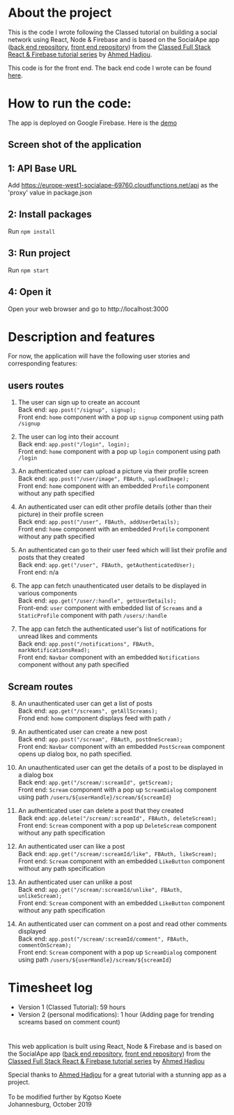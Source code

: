 # About the project

This is the code I wrote following the Classed tutorial on building a social network using React, Node & Firebase and is based on the SocialApe app ([back end repository](https://github.com/hidjou/classsed-react-firebase-functions), [front end repository](https://github.com/hidjou/classsed-react-firebase-client)) from the [Classed Full Stack React & Firebase tutorial series](https://www.youtube.com/watch?v=RkBfu-W7tt0&list=PLMhAeHCz8S38ryyeMiBPPUnFAiWnoPvWP) by [Ahmed Hadjou](https://github.com/hidjou).

This code is for the front end. The back end code I wrote can be found [here](https://github.com/Kgotso-Koete/socialApe-functions).

# How to run the code:

The app is deployed on Google Firebase. Here is the [demo](https://socialape-69760.firebaseapp.com)

## Screen shot of the application

[](screenshots/SocialApe_screenshot.png)

## 1: API Base URL

Add https://europe-west1-socialape-69760.cloudfunctions.net/api as the 'proxy' value in package.json

## 2: Install packages

Run `npm install`

## 3: Run project

Run `npm start`

## 4: Open it

Open your web browser and go to http://localhost:3000

# Description and features

For now, the application will have the following user stories and corresponding features:

## users routes

1. The user can sign up to create an account
   <br/>Back end: `app.post("/signup", signup);`
   <br/>Front end: `home` component with a pop up `signup` component using path `/signup`

2. The user can log into their account
   <br/>Back end: `app.post("/login", login);`
   <br/>Front end: `home` component with a pop up `login` component using path `/login`

3. An authenticated user can upload a picture via their profile screen
   <br/>Back end: `app.post("/user/image", FBAuth, uploadImage);`
   <br/>Front end: `home` component with an embedded `Profile` component without any path specified

4. An authenticated user can edit other profile details (other than their picture) in their profile screen
   <br/>Back end: `app.post("/user", FBAuth, addUserDetails);`
   <br/>Front end: `home` component with an embedded `Profile` component without any path specified

5. An authenticated can go to their user feed which will list their profile and posts that they created
   <br/>Back end: `app.get("/user", FBAuth, getAuthenticatedUser);`
   <br/>Front end: n/a

6. The app can fetch unauthenticated user details to be displayed in various components
   <br/>Back end: `app.get("/user/:handle", getUserDetails);`
   <br/>Front-end: `user` component with embedded list of `Screams` and a `StaticProfile` component with path `/users/:handle`

7. The app can fetch the authenticated user's list of notifications for unread likes and comments
   <br/>Back end: `app.post("/notifications", FBAuth, markNotificationsRead);`
   <br/>Front end: `Navbar` component with an embedded `Notifications` component without any path specified

## Scream routes

8. An unauthenticated user can get a list of posts
   <br/>Back end: `app.get("/screams", getAllScreams);`
   <br/>Frond end: `home` component displays feed with path `/`

9. An authenticated user can create a new post
   <br/>Back end: `app.post("/scream", FBAuth, postOneScream);`
   <br/>Front end: `Navbar` component with an embedded `PostScream` component opens up dialog box, no path specified.

10. An unauthenticated user can get the details of a post to be displayed in a dialog box
    <br/>Back end: `app.get("/scream/:screamId", getScream);`
    <br/>Front end: `Scream` component with a pop up `ScreamDialog` component using path `/users/${userHandle}/scream/${screamId}`

11. An authenticated user can delete a post that they created
    <br/>Back end: `app.delete("/scream/:screamId", FBAuth, deleteScream);`
    <br/>Front end: `Scream` component with a pop up `DeleteScream` component without any path specification

12. An authenticated user can like a post
    <br/>Back end: `app.get("/scream/:screamId/like", FBAuth, likeScream);`
    <br/>Front end: `Scream` component with an embedded `LikeButton` component without any path specification

13. An authenticated user can unlike a post
    <br/>Back end: `app.get("/scream/:screamId/unlike", FBAuth, unlikeScream);`
    <br/>Front end: `Scream` component with an embedded `LikeButton` component without any path specification

14. An authenticated user can comment on a post and read other comments displayed
    <br/>Back end: `app.post("/scream/:screamId/comment", FBAuth, commentOnScream);`
    <br/>Front end: `Scream` component with a pop up `ScreamDialog` component using path `/users/${userHandle}/scream/${screamId}`

# Timesheet log

- Version 1 (Classed Tutorial): 59 hours
- Version 2 (personal modifications): 1 hour (Adding page for trending screams based on comment count)

#

This web application is built using React, Node & Firebase and is based on the SocialApe app ([back end repository](https://github.com/hidjou/classsed-react-firebase-functions), [front end repository](https://github.com/hidjou/classsed-react-firebase-client)) from the [Classed Full Stack React & Firebase tutorial series](https://www.youtube.com/watch?v=RkBfu-W7tt0&list=PLMhAeHCz8S38ryyeMiBPPUnFAiWnoPvWP) by [Ahmed Hadjou](https://github.com/hidjou)

Special thanks to [Ahmed Hadjou](https://github.com/hidjou) for a great tutorial with a stunning app as a project.<br/><br/>
To be modified further by Kgotso Koete<br/>
Johannesburg, October 2019
